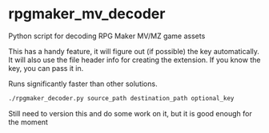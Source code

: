 # rpgmaker_mv_decoder

Python script for decoding RPG Maker MV/MZ game assets

This has a handy feature, it will figure out (if possible) the key automatically.  It will also use the file header info for creating the extension.  If you know the key, you can pass it in.

Runs significantly faster than other solutions.

```bash
./rpgmaker_decoder.py source_path destination_path optional_key
```

Still need to version this and do some work on it, but it is good enough for the moment
